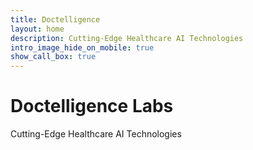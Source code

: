 ```yaml
---
title: Doctelligence
layout: home
description: Cutting-Edge Healthcare AI Technologies
intro_image_hide_on_mobile: true
show_call_box: true
---
```


# Doctelligence Labs

Cutting-Edge Healthcare AI Technologies
